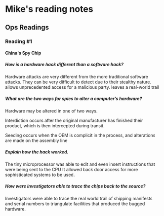 # Mike's reading notes

## Ops Readings

### Reading #1

#### China's Spy Chip

##### How is a hardware hack different than a software hack?

  Hardware attacks are very different from the more traditional software attacks. 
  They can be very difficult to detect due to their stealthy nature.
  allows unprecedented access for a malicious party.
  leaves a real-world trail
  

##### What are the two ways for spies to alter a computer’s hardware?

  Hardware may be altered in one of two ways. 
  
  Interdiction occurs after the original manufacturer has finished their product, which is then intercepted during transit.

  Seeding occurs when the OEM is complicit in the process, and alterations are made on the assembly line


##### Explain how the hack worked.

  The tiny microprocessor was able to edit and even insert instructions that were being sent to the CPU
  It allowed back door access for more sophisticated systems to be used. 


##### How were investigators able to trace the chips back to the source?

  Investigators were able to trace the real world trail of shipping manifests and serial numbers to triangulate 
  facilities that produced the bugged hardware.
